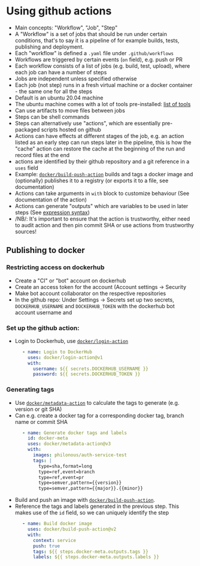 # Using github actions

* Main concepts: "Workflow", "Job", "Step"
* A "Workflow" is a set of jobs that should be run under certain conditions,
  that's to say it is a pipeline of for example builds, tests, publishing and
  deployment.
* Each "workflow" is defined a `.yaml` file under `.github/workflows`
* Workflows are triggered by certain events (`on` field), e.g. push or PR
* Each workflow consists of a list of jobs (e.g. build, test, upload), where each job can have a number of steps
* Jobs are independent unless specified otherwise
* Each job (not step) runs in a fresh virtual machine or a docker container -
  the same one for all the steps
* Default is an ubuntu 20.04 machine
* The ubuntu machine comes with a lot of tools pre-installed: [list of
  tools](https://github.com/actions/virtual-environments/blob/main/images/linux/Ubuntu2004-README.md)
* Can use artifacts to move files between jobs
* Steps can be shell commands
* Steps can alternatively use "actions", which are essentially pre-packaged
  scripts hosted on github
* Actions can have effects at different stages of the job, e.g. an action
  listed as an early step can run steps later in the pipeline, this is how the
  "cache" action can restore the cache at the beginning of the run and record
  files at the end
* actions are identified by their github repository and a git reference in a `uses` field
* Example: [`docker/build-push-action`](https://github.com/docker/build-push-action) builds and tags a docker image and
  (optionally) publishes it to a registry (or exports it to a file, see
  documentation)
* Actions can take arguments in `with` block to customize behaviour (See documentation of the action)
* Actions can generate "outputs" which are variables to be used in later steps
  (See [expression
  syntax](https://docs.github.com/en/actions/reference/context-and-expression-syntax-for-github-actions))
* /NB/: It's important to ensure that the action is trustworthy, either need to
  audit action and then pin commit SHA or use actions from trustworthy sources!


## Publishing to docker

### Restricting access on dockerhub
  * Create a "CI" or "bot" account on dockerhub
  * Create an access token for the account (Account settings -> Security
  * Make bot account collaborator on the respective repositories
  * In the github repo: Under Settings -> Secrets set up two secrets,
    `DOCKERHUB_USERNAME` and `DOCKERHUB_TOKEN` with the dockerhub bot account username and

### Set up the github action:
* Login to Dockerhub, use [`docker/login-action`](https://github.com/docker/login-action)

```yaml
      - name: Login to DockerHub
        uses: docker/login-action@v1
        with:
          username: ${{ secrets.DOCKERHUB_USERNAME }}
          password: ${{ secrets.DOCKERHUB_TOKEN }}
```
### Generating tags
* Use [`docker/metadata-action`](https://github.com/docker/metadata-action) to
  calculate the tags to generate (e.g. version or git SHA)
* Can e.g. create a docker tag for a corresponding docker tag, branch name or commit SHA

```yaml
      - name: Generate docker tags and labels
        id: docker-meta
        uses: docker/metadata-action@v3
        with:
          images: philonous/auth-service-test
          tags: |
            type=sha,format=long
            type=ref,event=branch
            type=ref,event=pr
            type=semver,pattern={{version}}
            type=semver,pattern={{major}}.{{minor}}
```

* Build and push an image with
  [`docker/build-push-action`](https://github.com/docker/build-push-action).
* Reference the tags and labels generated in the previous step. This makes use of
  the `id` field, so we can uniquely identify the step

```yaml
      - name: Build docker image
        uses: docker/build-push-action@v2
        with:
          context: service
          push: true
          tags: ${{ steps.docker-meta.outputs.tags }}
          labels: ${{ steps.docker-meta.outputs.labels }}
```
